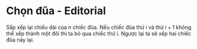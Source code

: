 # Chọn đũa - Editorial

Sắp xếp lại chiều dài của $n$ chiếc đũa. Nếu chiếc đũa thứ $i$ và thứ $i + 1$ không thể xếp thành một đôi thì ta bỏ qua chiếc thứ $i$. Ngược lại ta sẽ xếp hai chiếc đũa này lại.
